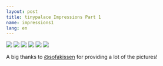 ```yaml
---
layout: post
title: tinypalace Impressions Part 1
name: impressions1
lang: en
---
```


<div class="photogalerie">
<a href="/assets/img/2016/1/IMG_20160521_145447793.jpg" target="_blank"><img src="/assets/img/2016/1/IMG_20160521_145447793.jpg"></a>
<a href="/assets/img/2016/1/IMGP0433.jpg" target="_blank"><img src="/assets/img/2016/1/IMGP0433.jpg"></a>
<a href="/assets/img/2016/1/IMGP0455.jpg" target="_blank"><img src="/assets/img/2016/1/IMGP0455.jpg"></a>
<a href="/assets/img/2016/1/IMGP0525.jpg" target="_blank"><img src="/assets/img/2016/1/IMGP0525.jpg"></a>
<a href="/assets/img/2016/1/IMGP0526.jpg" target="_blank"><img src="/assets/img/2016/1/IMGP0526.jpg"></a>
<a href="/assets/img/2016/1/P1080876.jpg" target="_blank"><img src="/assets/img/2016/1/P1080876.jpg"></a>
</div>

A big thanks to <a href="https://twitter.com/sofakissen" target="_blank">@sofakissen</a> for providing a lot of the pictures!